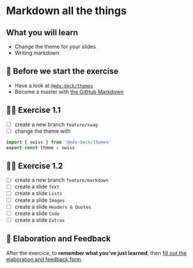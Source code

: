 # Markdown all the things

## What you will learn

- Change the theme for your slides
- Writing markdown

## 👾 Before we start the exercise

- Have a look at [`@mdx-deck/themes`](https://github.com/jxnblk/mdx-deck/blob/master/docs/themes.md)
- Become a master with [the GitHub Markdown](https://guides.github.com/features/mastering-markdown/)

## 👨‍🚀 Exercise 1.1

- [ ] create a new branch `feature/swag`
- [ ] change the theme with

```javascript
import { swiss } from '@mdx-deck/themes'
export const theme = swiss
```

## 👨‍🚀 Exercise 1.2

- [ ] create a new branch `feature/markdown`
- [ ] create a slide `Text`
- [ ] create a slide `Lists`
- [ ] create a slide `Images`
- [ ] create a slide `Headers & Quotes`
- [ ] create a slide `Code`
- [ ] create a slide `Extras`

## 🏅 Elaboration and Feedback

After the exercice, to __remember what you've just learned__, then [fill out the elaboration and feedback form](https://airtable.com/shrBuZqOJL5UeLLF1?prefill_Name=GitHub%20102&prefill_Exercice=01).
